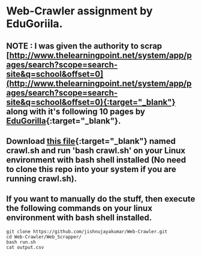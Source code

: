 # Web-Crawler assignment by EduGoriila.
## NOTE : I was given the authority to scrap [http://www.thelearningpoint.net/system/app/pages/search?scope=search-site&q=school&offset=0](http://www.thelearningpoint.net/system/app/pages/search?scope=search-site&q=school&offset=0){:target="_blank"} along with it's following 10 pages by [EduGorilla](https://edugorilla.com/){:target="_blank"}. 
## Download [this file](https://drive.google.com/open?id=0B92OA582_n-wRXpGM0xXUTZhRWUzY3pLYkhSQ0tnWmU5a25j){:target="_blank"} named crawl.sh and run 'bash crawl.sh' on your Linux environment with bash shell installed (No need to clone this repo into your system if you are running crawl.sh).

## If you want to manually do the stuff, then execute the following commands on your linux environment with bash shell installed.

```shell
git clone https://github.com/jishnujayakumar/Web-Crawler.git
cd Web-Crawler/Web_Scrapper/
bash run.sh
cat output.csv
